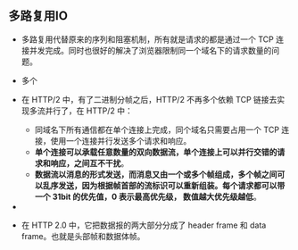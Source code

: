 ## 多路复用IO

- 多路复用代替原来的序列和阻塞机制，所有就是请求的都是通过一个 TCP 连接并发完成。同时也很好的解决了浏览器限制同一个域名下的请求数量的问题。
- 多个
- 在 HTTP/2 中，有了二进制分帧之后，HTTP/2 不再多个依赖 TCP 链接去实现多流并行了，在 HTTP/2 中：
  - 同域名下所有通信都在单个连接上完成，同个域名只需要占用一个 TCP 连接，使用一个连接并行发送多个请求和响应。
  - **单个连接可以承载任意数量的双向数据流，单个连接上可以并行交错的请求和响应，之间互不干扰**。
  - **数据流以消息的形式发送，而消息又由一个或多个帧组成，多个帧之间可以乱序发送，因为根据帧首部的流标识可以重新组装。每个请求都可以带一个 31bit 的优先值，0 表示最高优先级， 数值越大优先级越低**。

- 
- 在 HTTP 2.0 中，它把数据报的两大部分分成了 header frame 和 data frame。也就是头部帧和数据体帧。